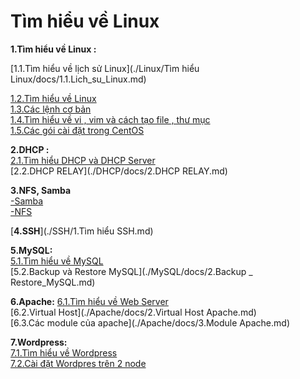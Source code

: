 # **Tìm hiểu về Linux**
**1.Tìm hiểu về Linux :**    

[1.1.Tìm hiểu về lịch sử Linux](./Linux/Tìm hiểu Linux/docs/1.1.Lich_su_Linux.md)  

[1.2.Tìm hiểu về Linux](./docs/1.2.Tim_hieu_ve_Linux.md)        
[1.3.Các lệnh cơ bản ](./docs/2.Cac_lenh_co_ban.md)   
[1.4.Tìm hiểu về vi , vim và cách tạo file , thư mục](./docs/3.Vi_Vim_Cach_tao_file_thu_muc.md)    
[1.5.Các gói cài đặt trong CentOS](./docs/4.Goi_cai_dat_trong_CentOS.md)    

**2.DHCP :**   
 [2.1.Tìm hiểu DHCP và DHCP Server](./DHCP/docs/1.DHCP_va_DHCP_Server.md)    
[2.2.DHCP RELAY](./DHCP/docs/2.DHCP RELAY.md)   

**3.NFS, Samba**  
[-Samba](./NFS_Samba/docs/1.Samba.md)  
 [-NFS](./NFS_Samba/docs/2.NFS.md)    
 
 [**4.SSH**](./SSH/1.Tìm hiểu SSH.md)  
 
 **5.MySQL:**  
 [5.1.Tìm hiểu về MySQL](./MySQL/docs/1.Tim_hieu_ve_SQL.md)    
 [5.2.Backup và Restore MySQL](./MySQL/docs/2.Backup _ Restore_MySQL.md)    
 
 **6.Apache:**
 [6.1.Tìm hiểu về Web Server](./Apache/docs/1.Tim_hieu_ve_Web_Server.md)  
[6.2.Virtual Host](./Apache/docs/2.Virtual Host Apache.md)    
[6.3.Các module của apache](./Apache/docs/3.Module Apache.md)    

**7.Wordpress:**  
[7.1.Tìm hiểu về Wordpress]( ./Wordpress/docs/1.Tim_hieu_ve_Wordpress.md)    
[7.2.Cài đặt Wordpres trên 2 node](./Wordpress/docs/2.Cai_dat_Wordpress_va_SQL_tren_2_node.md)  




